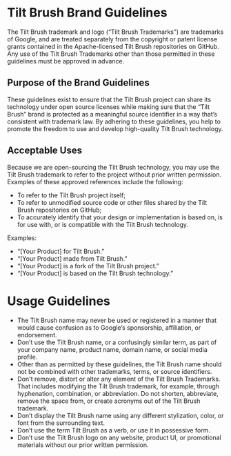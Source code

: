 # Tilt Brush Brand Guidelines

The Tilt Brush trademark and logo (“Tilt Brush Trademarks”) are trademarks of Google, and are
treated separately from the copyright or patent license grants contained in the Apache-licensed Tilt
Brush repositories on GitHub. Any use of the Tilt Brush Trademarks other than those permitted in
these guidelines must be approved in advance. 

## Purpose of the Brand Guidelines

These guidelines exist to ensure that the Tilt Brush project can share its technology under open
source licenses while making sure that the “Tilt Brush” brand is protected as a meaningful source
identifier in a way that’s consistent with trademark law. By adhering to these guidelines, you help
to promote the freedom to use and develop high-quality Tilt Brush technology.

## Acceptable Uses

Because we are open-sourcing the Tilt Brush technology, you may use the Tilt Brush trademark to
refer to the project without prior written permission. Examples of these approved references include
the following:

* To refer to the Tilt Brush project itself;
* To refer to unmodified source code or other files shared by the Tilt Brush repositories on GitHub;
* To accurately identify that your design or implementation is based on, is for use with, or is
compatible with the Tilt Brush technology. 

Examples: 
* “[Your Product] for Tilt Brush.”
* “[Your Product] made from Tilt Brush.”
* “[Your Product] is a fork of the Tilt Brush project.”
* “[Your Product] is based on the Tilt Brush technology.”

# Usage Guidelines

* The Tilt Brush name may never be used or registered in a manner that would cause confusion as to
  Google’s sponsorship, affiliation, or endorsement.
* Don’t use the Tilt Brush name, or a confusingly similar term, as part of your company name,
  product name, domain name, or social media profile.
* Other than as permitted by these guidelines, the Tilt Brush name should not be combined with other
  trademarks, terms, or source identifiers.
* Don't remove, distort or alter any element of the Tilt Brush Trademarks. That includes modifying
  the Tilt Brush trademark, for example, through hyphenation, combination, or abbreviation. Do not
  shorten, abbreviate, remove the space from, or create acronyms out of the Tilt Brush trademark.
* Don’t display the Tilt Brush name using any different stylization, color, or font from the
  surrounding text.
* Don’t use the term Tilt Brush as a verb, or use it in possessive form.
* Don’t use the Tilt Brush logo on any website, product UI, or promotional materials without our
  prior written permission.
